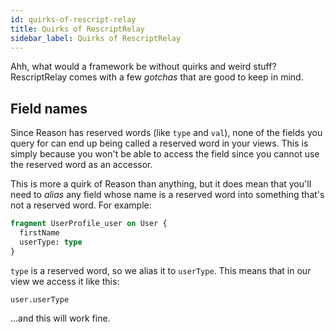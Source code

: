 ```yaml
---
id: quirks-of-rescript-relay
title: Quirks of RescriptRelay
sidebar_label: Quirks of RescriptRelay
---
```


Ahh, what would a framework be without quirks and weird stuff? RescriptRelay comes with a few _gotchas_ that are good to keep in mind.

## Field names

Since Reason has reserved words (like `type` and `val`), none of the fields you query for can end up being called a reserved word in your views. This is simply because you won't be able to access the field since you cannot use the reserved word as an accessor.

This is more a quirk of Reason than anything, but it does mean that you'll need to _alias_ any field whose name is a reserved word into something that's not a reserved word. For example:

```graphql
fragment UserProfile_user on User {
  firstName
  userType: type
}
```

`type` is a reserved word, so we alias it to `userType`. This means that in our view we access it like this:

```reason
user.userType
```

...and this will work fine.
